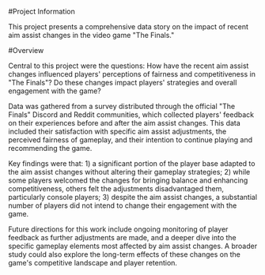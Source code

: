 #Project Information

This project presents a comprehensive data story on the impact of recent aim assist changes in the video game "The Finals."

#Overview

Central to this project were the questions: How have the recent aim assist changes influenced players' perceptions of fairness and competitiveness in "The Finals"? Do these changes impact players' strategies and overall engagement with the game?


Data was gathered from a survey distributed through the official "The Finals" Discord and Reddit communities, which collected players' feedback on their experiences before and after the aim assist changes. 
This data included their satisfaction with specific aim assist adjustments, the perceived fairness of gameplay, and their intention to continue playing and recommending the game.

Key findings were that: 1) a significant portion of the player base adapted to the aim assist changes without altering their gameplay strategies; 
2) while some players welcomed the changes for bringing balance and enhancing competitiveness, others felt the adjustments disadvantaged them, particularly console players; 
3) despite the aim assist changes, a substantial number of players did not intend to change their engagement with the game.

Future directions for this work include ongoing monitoring of player feedback as further adjustments are made, and a deeper dive into the specific gameplay elements most affected by aim assist changes. 
A broader study could also explore the long-term effects of these changes on the game's competitive landscape and player retention.
